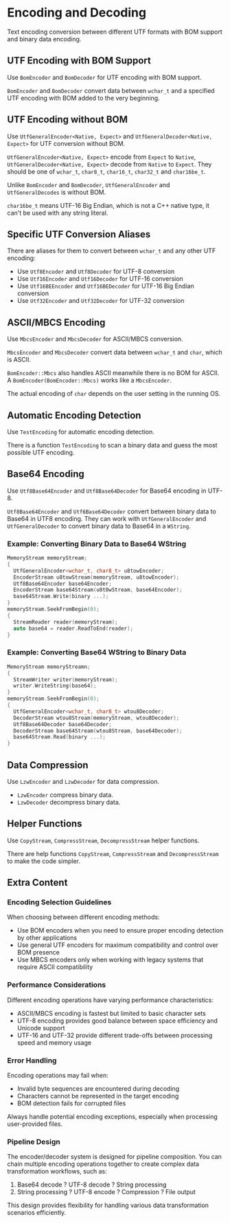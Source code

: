# Encoding and Decoding

Text encoding conversion between different UTF formats with BOM support and binary data encoding.

## UTF Encoding with BOM Support

Use `BomEncoder` and `BomDecoder` for UTF encoding with BOM support.

`BomEncoder` and `BomDecoder` convert data between `wchar_t` and a specified UTF encoding with BOM added to the very beginning.

## UTF Encoding without BOM

Use `UtfGeneralEncoder<Native, Expect>` and `UtfGeneralDecoder<Native, Expect>` for UTF conversion without BOM.

`UtfGeneralEncoder<Native, Expect>` encode from `Expect` to `Native`, `UtfGeneralDecoder<Native, Expect>` decode from `Native` to `Expect`. They should be one of `wchar_t`, `char8_t`, `char16_t`, `char32_t` and `char16be_t`.

Unlike `BomEncoder` and `BomDecoder`, `UtfGeneralEncoder` and `UtfGeneralDecodes` is without BOM.

`char16be_t` means UTF-16 Big Endian, which is not a C++ native type, it can't be used with any string literal.

## Specific UTF Conversion Aliases

There are aliases for them to convert between `wchar_t` and any other UTF encoding:

- Use `Utf8Encoder` and `Utf8Decoder` for UTF-8 conversion
- Use `Utf16Encoder` and `Utf16Decoder` for UTF-16 conversion  
- Use `Utf16BEEncoder` and `Utf16BEDecoder` for UTF-16 Big Endian conversion
- Use `Utf32Encoder` and `Utf32Decoder` for UTF-32 conversion

## ASCII/MBCS Encoding

Use `MbcsEncoder` and `MbcsDecoder` for ASCII/MBCS conversion.

`MbcsEncoder` and `MbcsDecoder` convert data between `wchar_t` and `char`, which is ASCII.

`BomEncoder::Mbcs` also handles ASCII meanwhile there is no BOM for ASCII. A `BomEncoder(BomEncoder::Mbcs)` works like a `MbcsEncoder`.

The actual encoding of `char` depends on the user setting in the running OS.

## Automatic Encoding Detection

Use `TestEncoding` for automatic encoding detection.

There is a function `TestEncoding` to scan a binary data and guess the most possible UTF encoding.

## Base64 Encoding

Use `Utf8Base64Encoder` and `Utf8Base64Decoder` for Base64 encoding in UTF-8.

`Utf8Base64Encoder` and `Utf6Base64Decoder` convert between binary data to Base64 in UTF8 encoding.
They can work with `UtfGeneralEncoder` and `UtfGeneralDecoder` to convert binary data to Base64 in a `WString`.

### Example: Converting Binary Data to Base64 WString

```cpp
MemoryStream memoryStream;
{
  UtfGeneralEncoder<wchar_t, char8_t> u8towEncoder;
  EncoderStream u8towStream(memoryStream, u8towEncoder);
  Utf8Base64Encoder base64Encoder;
  EncoderStream base64Stream(u8t0wStream, base64Encoder);
  base64Stream.Write(binary ...);
}
memoryStream.SeekFromBegin(0);
{
  StreamReader reader(memoryStream);
  auto base64 = reader.ReadToEnd(reader);
}
```

### Example: Converting Base64 WString to Binary Data

```cpp
MemoryStream memoryStreamn;
{
  StreamWriter writer(memoryStream);
  writer.WriteString(base64);
}
memoryStream.SeekFromBegin(0);
{
  UtfGeneralEncoder<wchar_t, char8_t> wtou8Decoder;
  DecoderStream wtou8Stream(memoryStream, wtou8Decoder);
  Utf8Base64Decoder base64Decoder;
  DecoderStream base64Stream(wtou8Stream, base64Decoder);
  base64Stream.Read(binary ...);
}
```

## Data Compression

Use `LzwEncoder` and `LzwDecoder` for data compression.

- `LzwEncoder` compress binary data.
- `LzwDecoder` decompress binary data.

## Helper Functions

Use `CopyStream`, `CompressStream`, `DecompressStream` helper functions.

There are help functions `CopyStream`, `CompressStream` and `DecompressStream` to make the code simpler.

## Extra Content

### Encoding Selection Guidelines

When choosing between different encoding methods:
- Use BOM encoders when you need to ensure proper encoding detection by other applications
- Use general UTF encoders for maximum compatibility and control over BOM presence
- Use MBCS encoders only when working with legacy systems that require ASCII compatibility

### Performance Considerations

Different encoding operations have varying performance characteristics:
- ASCII/MBCS encoding is fastest but limited to basic character sets
- UTF-8 encoding provides good balance between space efficiency and Unicode support
- UTF-16 and UTF-32 provide different trade-offs between processing speed and memory usage

### Error Handling

Encoding operations may fail when:
- Invalid byte sequences are encountered during decoding
- Characters cannot be represented in the target encoding
- BOM detection fails for corrupted files

Always handle potential encoding exceptions, especially when processing user-provided files.

### Pipeline Design

The encoder/decoder system is designed for pipeline composition. You can chain multiple encoding operations together to create complex data transformation workflows, such as:
1. Base64 decode ? UTF-8 decode ? String processing
2. String processing ? UTF-8 encode ? Compression ? File output

This design provides flexibility for handling various data transformation scenarios efficiently.